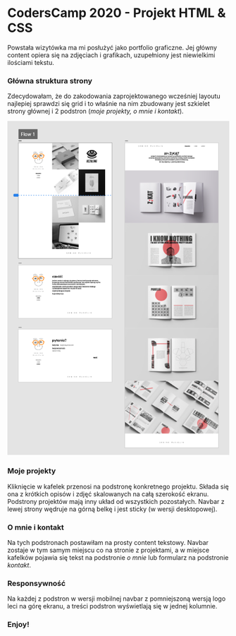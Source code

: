 # CodersCamp 2020 - Projekt HTML & CSS

Powstała wizytówka ma mi posłużyć jako portfolio graficzne. Jej główny content opiera się na zdjęciach i grafikach, uzupełniony jest niewielkimi ilościami tekstu.

### Główna struktura strony
Zdecydowałam, że do zakodowania zaprojektowanego wcześniej layoutu najlepiej sprawdzi się grid i to właśnie na nim zbudowany jest szkielet strony głównej i 2 podstron (*moje projekty, o mnie i kontakt*). 

![website mockup](./img_mockup.png)

### Moje projekty
Kliknięcie w kafelek przenosi na podstronę konkretnego projektu. Składa się ona z krótkich opisów i zdjęć skalowanych na całą szerokość ekranu.
Podstrony projektów mają inny układ od wszystkich pozostałych. Navbar z lewej strony wędruje na górną belkę i jest sticky (w wersji desktopowej).

### O mnie i kontakt
Na tych podstronach postawiłam na prosty content tekstowy. Navbar zostaje w tym samym miejscu co na stronie z projektami, a w miejsce kafelków pojawia się tekst na podstronie *o mnie* lub formularz na podstronie *kontakt*.

### Responsywność
Na każdej z podstron w wersji mobilnej navbar z pomniejszoną wersją logo leci na górę ekranu, a treści podstron wyświetlają się w jednej kolumnie.

### Enjoy!